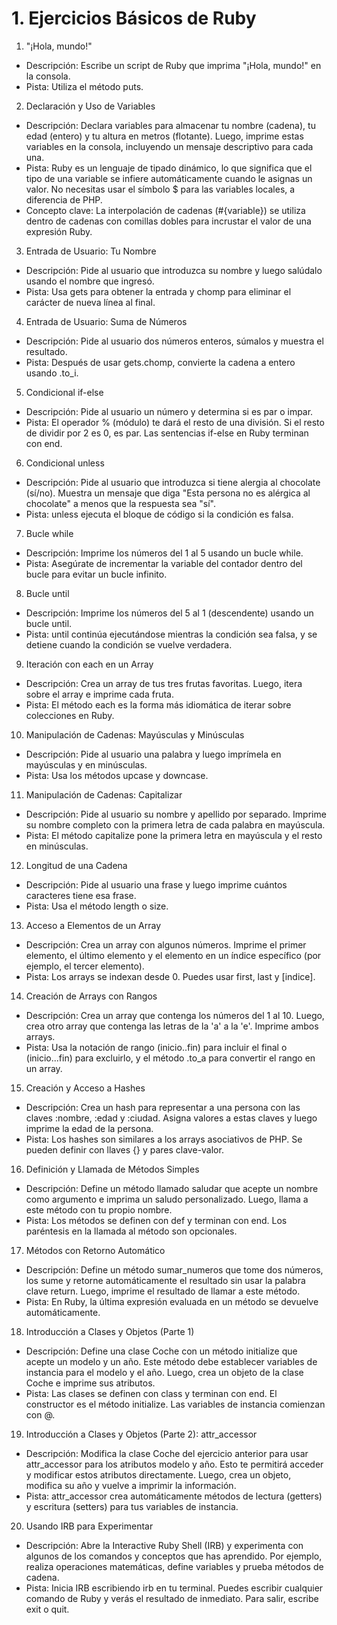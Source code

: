 # 1. Ejercicios Básicos de Ruby

1. "¡Hola, mundo!"
  * Descripción: Escribe un script de Ruby que imprima "¡Hola, mundo!" en la consola.
  * Pista: Utiliza el método puts.
2. Declaración y Uso de Variables
  * Descripción: Declara variables para almacenar tu nombre (cadena), tu edad (entero) y tu altura en metros (flotante). Luego, imprime estas variables en la consola, incluyendo un mensaje descriptivo para cada una.
  * Pista: Ruby es un lenguaje de tipado dinámico, lo que significa que el tipo de una variable se infiere automáticamente cuando le asignas un valor. No necesitas usar el símbolo $ para las variables locales, a diferencia de PHP.
  * Concepto clave: La interpolación de cadenas (#{variable}) se utiliza dentro de cadenas con comillas dobles para incrustar el valor de una expresión Ruby.
3. Entrada de Usuario: Tu Nombre
  * Descripción: Pide al usuario que introduzca su nombre y luego salúdalo usando el nombre que ingresó.
  * Pista: Usa gets para obtener la entrada y chomp para eliminar el carácter de nueva línea al final.
4. Entrada de Usuario: Suma de Números
  * Descripción: Pide al usuario dos números enteros, súmalos y muestra el resultado.
  * Pista: Después de usar gets.chomp, convierte la cadena a entero usando .to_i.
5. Condicional if-else
  * Descripción: Pide al usuario un número y determina si es par o impar.
  * Pista: El operador % (módulo) te dará el resto de una división. Si el resto de dividir por 2 es 0, es par. Las sentencias if-else en Ruby terminan con end.
6. Condicional unless
  * Descripción: Pide al usuario que introduzca si tiene alergia al chocolate (sí/no). Muestra un mensaje que diga "Esta persona no es alérgica al chocolate" a menos que la respuesta sea "sí".
  * Pista: unless ejecuta el bloque de código si la condición es falsa.
7. Bucle while
  * Descripción: Imprime los números del 1 al 5 usando un bucle while.
  * Pista: Asegúrate de incrementar la variable del contador dentro del bucle para evitar un bucle infinito.
8. Bucle until
  * Descripción: Imprime los números del 5 al 1 (descendente) usando un bucle until.
  * Pista: until continúa ejecutándose mientras la condición sea falsa, y se detiene cuando la condición se vuelve verdadera.
9. Iteración con each en un Array
  * Descripción: Crea un array de tus tres frutas favoritas. Luego, itera sobre el array e imprime cada fruta.
  * Pista: El método each es la forma más idiomática de iterar sobre colecciones en Ruby.
10. Manipulación de Cadenas: Mayúsculas y Minúsculas
  * Descripción: Pide al usuario una palabra y luego imprímela en mayúsculas y en minúsculas.
  * Pista: Usa los métodos upcase y downcase.
11. Manipulación de Cadenas: Capitalizar
  * Descripción: Pide al usuario su nombre y apellido por separado. Imprime su nombre completo con la primera letra de cada palabra en mayúscula.
  * Pista: El método capitalize pone la primera letra en mayúscula y el resto en minúsculas.
12. Longitud de una Cadena
  * Descripción: Pide al usuario una frase y luego imprime cuántos caracteres tiene esa frase.
  * Pista: Usa el método length o size.
13. Acceso a Elementos de un Array
  * Descripción: Crea un array con algunos números. Imprime el primer elemento, el último elemento y el elemento en un índice específico (por ejemplo, el tercer elemento).
  * Pista: Los arrays se indexan desde 0. Puedes usar first, last y [indice].
14. Creación de Arrays con Rangos
  * Descripción: Crea un array que contenga los números del 1 al 10. Luego, crea otro array que contenga las letras de la 'a' a la 'e'. Imprime ambos arrays.
  * Pista: Usa la notación de rango (inicio..fin) para incluir el final o (inicio...fin) para excluirlo, y el método .to_a para convertir el rango en un array.
15. Creación y Acceso a Hashes
  * Descripción: Crea un hash para representar a una persona con las claves :nombre, :edad y :ciudad. Asigna valores a estas claves y luego imprime la edad de la persona.
  * Pista: Los hashes son similares a los arrays asociativos de PHP. Se pueden definir con llaves {} y pares clave-valor.
16. Definición y Llamada de Métodos Simples
  * Descripción: Define un método llamado saludar que acepte un nombre como argumento e imprima un saludo personalizado. Luego, llama a este método con tu propio nombre.
  * Pista: Los métodos se definen con def y terminan con end. Los paréntesis en la llamada al método son opcionales.
17. Métodos con Retorno Automático
  * Descripción: Define un método sumar_numeros que tome dos números, los sume y retorne automáticamente el resultado sin usar la palabra clave return. Luego, imprime el resultado de llamar a este método.
  * Pista: En Ruby, la última expresión evaluada en un método se devuelve automáticamente.
18. Introducción a Clases y Objetos (Parte 1)
  * Descripción: Define una clase Coche con un método initialize que acepte un modelo y un año. Este método debe establecer variables de instancia para el modelo y el año. Luego, crea un objeto de la clase Coche e imprime sus atributos.
  * Pista: Las clases se definen con class y terminan con end. El constructor es el método initialize. Las variables de instancia comienzan con @.
19. Introducción a Clases y Objetos (Parte 2): attr_accessor
  * Descripción: Modifica la clase Coche del ejercicio anterior para usar attr_accessor para los atributos modelo y año. Esto te permitirá acceder y modificar estos atributos directamente. Luego, crea un objeto, modifica su año y vuelve a imprimir la información.
  * Pista: attr_accessor crea automáticamente métodos de lectura (getters) y escritura (setters) para tus variables de instancia.
20. Usando IRB para Experimentar
  * Descripción: Abre la Interactive Ruby Shell (IRB) y experimenta con algunos de los comandos y conceptos que has aprendido. Por ejemplo, realiza operaciones matemáticas, define variables y prueba métodos de cadena.
  * Pista: Inicia IRB escribiendo irb en tu terminal. Puedes escribir cualquier comando de Ruby y verás el resultado de inmediato. Para salir, escribe exit o quit.
